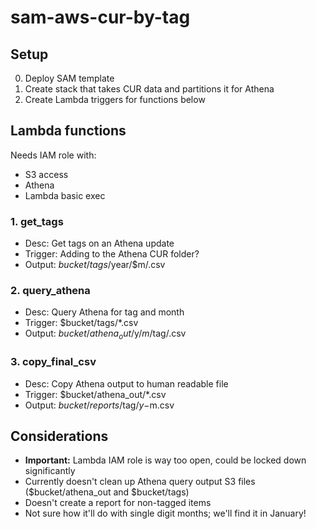 # sam-aws-cur-by-tag

## Setup
0. Deploy SAM template
1. Create stack that takes CUR data and partitions it for Athena
2. Create Lambda triggers for functions below

## Lambda functions

Needs IAM role with:
* S3 access
* Athena
* Lambda basic exec

### 1. get_tags
* Desc: Get tags on an Athena update
* Trigger: Adding to the Athena CUR folder?
* Output: $bucket/tags/$year/$m/<ID>.csv

### 2. query_athena
* Desc: Query Athena for tag and month
* Trigger: $bucket/tags/\*.csv
* Output: $bucket/athena_out/$y/$m/$tag/<ID>.csv

### 3. copy_final_csv
* Desc: Copy Athena output to human readable file
* Trigger: $bucket/athena_out/\*.csv
* Output: $bucket/reports/$tag/$y-$m.csv

## Considerations
* **Important:** Lambda IAM role is way too open, could be locked down significantly
* Currently doesn't clean up Athena query output S3 files ($bucket/athena_out and $bucket/tags)
* Doesn't create a report for non-tagged items
* Not sure how it'll do with single digit months; we'll find it in January!
